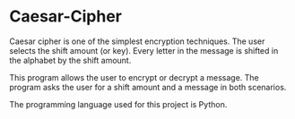 # Caesar-Cipher

Caesar cipher is one of the simplest encryption techniques. The user selects the shift amount (or key). Every letter in the message is shifted in the alphabet by the shift amount. 

This program allows the user to encrypt or decrypt a message. The program asks the user for a shift amount and a message in both scenarios. 

The programming language used for this project is Python. 
